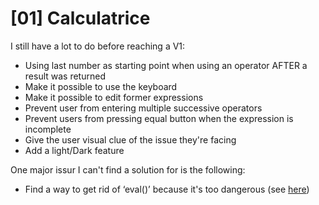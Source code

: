 # [01] Calculatrice

I still have a lot to do before reaching a V1:

* Using last number as starting point when using an operator AFTER a result was returned
* Make it possible to use the keyboard
* Make it possible to edit former expressions
* Prevent user from entering multiple successive operators
* Prevent users from pressing equal button when the expression is incomplete
* Give the user visual clue of the issue they're facing
* Add a light/Dark feature

One major issur I can't find a solution for is the following:

* Find a way to get rid of ‘eval()’ because it's too dangerous (see [here](https://developer.mozilla.org/en-US/docs/Web/JavaScript/Reference/Global_Objects/eval#never_use_direct_eval!))
